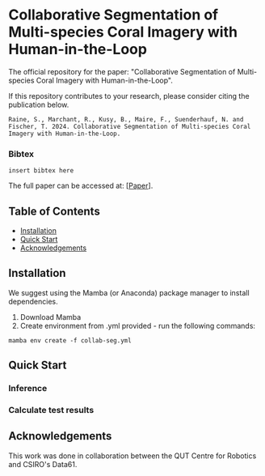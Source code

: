 # Collaborative Segmentation of Multi-species Coral Imagery with Human-in-the-Loop

The official repository for the paper: "Collaborative Segmentation of Multi-species Coral Imagery with Human-in-the-Loop".

If this repository contributes to your research, please consider citing the publication below.

```
Raine, S., Marchant, R., Kusy, B., Maire, F., Suenderhauf, N. and Fischer, T. 2024. Collaborative Segmentation of Multi-species Coral Imagery with Human-in-the-Loop.
```

### Bibtex
```
insert bibtex here

```

The full paper can be accessed at: \[[Paper]()].

## Table of Contents
- [Installation](#installation)
- [Quick Start](#quick-start)
- [Acknowledgements](#acknowledgements)

<a name="installation"></a>
## Installation
We suggest using the Mamba (or Anaconda) package manager to install dependencies.

1. Download Mamba
2. Create environment from .yml provided - run the following commands:

```mamba env create -f collab-seg.yml```


<a name="quick-start"></a>
## Quick Start 



### Inference

### Calculate test results



<a name="acknowledgements"></a>
## Acknowledgements
This work was done in collaboration between the QUT Centre for Robotics and CSIRO's Data61. 

